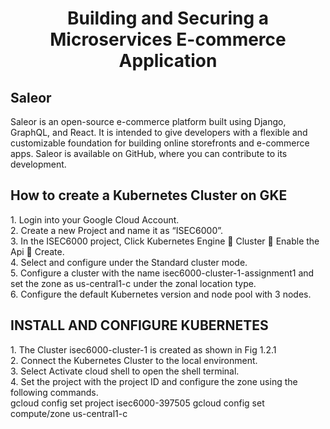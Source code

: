 <div align="center">
  <h1>Building and Securing a Microservices E-commerce Application</h1>
</div>

<div>
  <h2>Saleor</h2>
</div>
Saleor is an open-source e-commerce platform built using Django, GraphQL, and React. It is intended to give developers with a flexible and customizable foundation for building online storefronts and e-commerce apps. Saleor is available on GitHub, where you can contribute to its development.

<div>
  <h2>How to create a Kubernetes Cluster on GKE</h2>
</div>

<div>1.	Login into your Google Cloud Account.</div>
<div>2.	Create a new Project and name it as “ISEC6000”.</div>
<div>3.	In the ISEC6000 project, Click Kubernetes Engine  Cluster  Enable the Api  Create.</div>
<div>4.	Select and configure under the Standard cluster mode.</div>
<div>5.	Configure a cluster with the name isec6000-cluster-1-assignment1 and set the zone as us-central1-c under the zonal location type.</div>
<div>6.	Configure the default Kubernetes version and node pool with 3 nodes.</div>

<div>
  <h2>INSTALL AND CONFIGURE KUBERNETES</h2>
</div>

<div>1.	The Cluster isec6000-cluster-1 is created as shown in Fig 1.2.1</div>
<div>2.	Connect the Kubernetes Cluster to the local environment.</div>
<div>3.	Select Activate cloud shell to open the shell terminal.</div>
<div>4.	Set the project with the project ID and configure the zone using the following commands.</div>
gcloud config set project isec6000-397505
gcloud config set compute/zone us-central1-c
